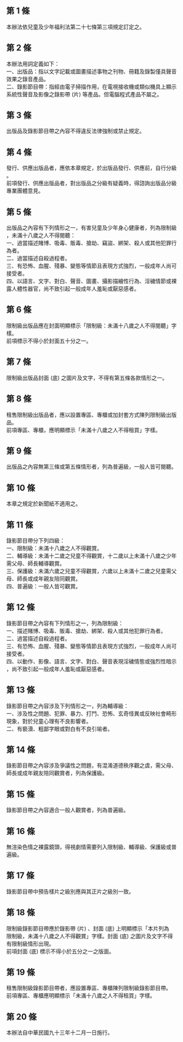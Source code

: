 第 1 條
-------
本辦法依兒童及少年福利法第二十七條第三項規定訂定之。

第 2 條
-------
本辦法用詞定義如下：  
一、出版品：指以文字記載或圖畫描述事物之刊物、冊籍及錄製僅具聲音  
    效果之錄音產品。  
二、錄影節目帶：指經由電子掃描作用，在電視接收機或類似機具上顯示  
    系統性聲音及影像之錄影帶 (片) 等產品。但電腦程式產品不屬之。

第 3 條
-------
出版品及錄影節目帶之內容不得違反法律強制或禁止規定。

第 4 條
-------
發行、供應出版品者，應依本章規定，於出版品發行、供應前，自行分級  
。  
前項發行、供應出版品者，對出版品之分級有疑義時，得諮詢出版品分級  
專業團體意見。

第 5 條
-------
出版品之內容有下列情形之一，有害兒童及少年身心健康者，列為限制級  
，未滿十八歲之人不得閱聽：  
一、過當描述賭博、吸毒、販毒、搶劫、竊盜、綁架、殺人或其他犯罪行  
    為者。  
二、過當描述自殺過程者。  
三、有恐怖、血腥、殘暴、變態等情節且表現方式強烈，一般成年人尚可  
    接受者。  
四、以語言、文字、對白、聲音、圖畫、攝影描繪性行為、淫穢情節或裸  
    露人體性器官，尚不致引起一般成年人羞恥或厭惡感者。

第 6 條
-------
限制級出版品應在封面明顯標示「限制級：未滿十八歲之人不得閱聽」字  
樣。  
前項標示不得小於封面五十分之一。

第 7 條
-------
限制級出版品封面 (底) 之圖片及文字，不得有第五條各款情形之一。

第 8 條
-------
租售限制級出版品者，應以設置專區、專櫃或加封套方式陳列限制級出版  
品。  
前項專區、專櫃，應明顯標示「未滿十八歲之人不得租買」字樣。

第 9 條
-------
出版品之內容無第三條或第五條情形者，列為普遍級，一般人皆可閱聽。

第 10 條
--------
本章之規定於新聞紙不適用之。

第 11 條
--------
錄影節目帶分下列四級：  
一、限制級：未滿十八歲之人不得觀賞。  
二、輔導級：未滿十二歲之兒童不得觀賞，十二歲以上未滿十八歲之少年  
    需父母、師長輔導觀賞。  
三、保護級：未滿六歲之兒童不得觀賞，六歲以上未滿十二歲之兒童需父  
    母、師長或成年親友陪同觀賞。  
四、普遍級：一般人皆可觀賞。

第 12 條
--------
錄影節目帶之內容有下列情形之一，列為限制級：  
一、描述賭博、吸毒、販毒、搶劫、綁架、殺人或其他犯罪行為者。  
二、過當描述自殺過程者。  
三、有恐怖、血腥、殘暴、變態等情節且表現方式強烈，一般成年人尚可  
    接受者。  
四、以動作、影像、語言、文字、對白、聲音表現淫穢情態或強烈性暗示  
    ，尚不致引起一般成年人羞恥或厭惡感者。

第 13 條
--------
錄影節目帶之內容涉及下列情形之一，列為輔導級：  
一、涉及性之問題、犯罪、暴力、打鬥、恐怖、玄奇怪異或反映社會畸形  
    現象，對於兒童心理有不良影響者。  
二、有褻瀆、粗鄙字眼或對白有不良引喻者。

第 14 條
--------
錄影節目帶之內容涉及爭議性之問題，有混淆道德秩序觀之虞，需父母、  
師長或成年親友陪同觀賞者，列為保護級。

第 15 條
--------
錄影節目帶之內容適合一般人觀賞者，列為普遍級。

第 16 條
--------
無渲染色情之裸露鏡頭，得視劇情需要列入限制級、輔導級、保護級或普  
遍級。

第 17 條
--------
錄影節目帶中預告樣片之級別應與其正片之級別一致。

第 18 條
--------
限制級錄影節目帶應於錄影帶 (片) 、封面 (底) 上明顯標示「本片列為  
限制級，未滿十八歲之人不得觀賞」字樣。封面 (底) 之圖片及文字不得  
有限制級情形出現。  
前項封面 (底) 標示不得小於五分之一之版面。

第 19 條
--------
租售限制級錄影節目帶者，應設置專區、專櫃陳列限制級錄影節目帶。  
前項專區、專櫃應明顯標示「未滿十八歲之人不得租買」字樣。

第 20 條
--------
本辦法自中華民國九十三年十二月一日施行。

